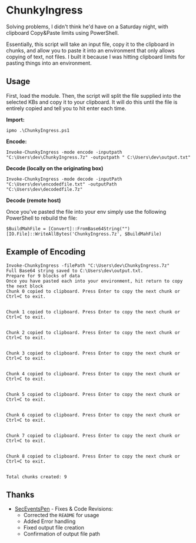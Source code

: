 # ChunkyIngress
Solving problems, I didn't think he'd have on a Saturday night, with clipboard Copy&Paste limits using PowerShell. 

Essentially, this script will take an input file, copy it to the clipboard in chunks, and allow you to paste it into an environment that only allows copying of text, not files. I built it because I was hitting clipboard limits for pasting things into an environment.

## Usage
First, load the module. Then, the script will split the file supplied into the selected KBs and copy it to your clipboard. It will do this until the file is entirely copied and tell you to hit enter each time.

**Import:**

```
ipmo .\ChunkyIngress.ps1
```

**Encode:**
```
Invoke-ChunkyIngress -mode encode -inputpath "C:\Users\dev\ChunkyIngress.7z" -outputpath " C:\Users\dev\output.txt"
```

**Decode (locally on the originating box)**
```
Invoke-ChunkyIngress -mode decode -inputPath "C:\Users\dev\encodedfile.txt" -outputPath "C:\Users\dev\decodedfile.7z"
```

**Decode (remote host)**

Once you've pasted the file into your env simply use the following PowerShell to rebuild the file:

```
$BuildMahFile = [Convert]::FromBase64String("")
[IO.File]::WriteAllBytes('ChunkyIngress.7z', $BuildMahFile)
```

## Example of Encoding
```
Invoke-ChunkyIngress -filePath "C:\Users\dev\ChunkyIngress.7z"
Full Base64 string saved to C:\Users\dev\output.txt.
Prepare for 9 blocks of data
Once you have pasted each into your environment, hit return to copy the next block
Chunk 0 copied to clipboard. Press Enter to copy the next chunk or Ctrl+C to exit.


Chunk 1 copied to clipboard. Press Enter to copy the next chunk or Ctrl+C to exit.


Chunk 2 copied to clipboard. Press Enter to copy the next chunk or Ctrl+C to exit.


Chunk 3 copied to clipboard. Press Enter to copy the next chunk or Ctrl+C to exit.


Chunk 4 copied to clipboard. Press Enter to copy the next chunk or Ctrl+C to exit.


Chunk 5 copied to clipboard. Press Enter to copy the next chunk or Ctrl+C to exit.


Chunk 6 copied to clipboard. Press Enter to copy the next chunk or Ctrl+C to exit.


Chunk 7 copied to clipboard. Press Enter to copy the next chunk or Ctrl+C to exit.


Chunk 8 copied to clipboard. Press Enter to copy the next chunk or Ctrl+C to exit.


Total chunks created: 9
```

## Thanks

- [SecEventsPen](https://github.com/Seceventspen) - Fixes & Code Revisions:
  - Corrected the `README` for usage
  - Added Error handling
  - Fixed output file creation
  - Confirmation of output file path